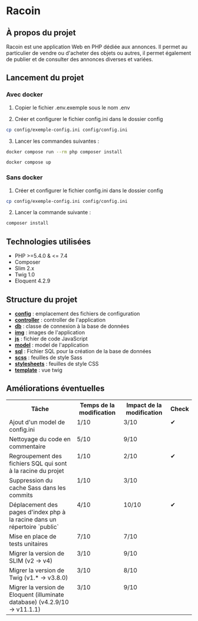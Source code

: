 # Racoin

## À propos du projet
Racoin est une application Web en PHP dédiée aux annonces. Il permet au particulier de vendre ou d'acheter des objets ou autres, il permet également de publier et de consulter des annonces diverses et variées.

## Lancement du projet 
### Avec docker 
1. Copier le fichier .env.exemple sous le nom .env

2. Créer et configurer le fichier config.ini dans le dossier config
``` bash
cp config/exemple-config.ini config/config.ini
```

3. Lancer les commandes suivantes :
``` bash
docker compose run --rm php composer install

docker compose up
```
### Sans docker 
1. Créer et configurer le fichier config.ini dans le dossier config
``` bash
cp config/exemple-config.ini config/config.ini
```

2. Lancer la commande suivante :
``` bash
composer install
```

## Technologies utilisées
- PHP >=5.4.0 & <= 7.4
- Composer
- Slim 2.x
- Twig 1.0
- Eloquent 4.2.9

## Structure du projet
- **[config](https://github.com/Aquilis13/racoin--maintenance_applicative-/tree/main/config)** : emplacement des fichiers de configuration
- **[controller](https://github.com/Aquilis13/racoin--maintenance_applicative-/tree/main/controller)** : controller de l'application
- **[db](https://github.com/Aquilis13/racoin--maintenance_applicative-/tree/main/db)** : classe de connexion à la base de données
- **[img](https://github.com/Aquilis13/racoin--maintenance_applicative-/tree/main/img)** : images de l'application
- **[js](https://github.com/Aquilis13/racoin--maintenance_applicative-/tree/main/js)** : fichier de code JavaScript
- **[model](https://github.com/Aquilis13/racoin--maintenance_applicative-/tree/main/model)** : model de l'application
- **[sql](https://github.com/Aquilis13/racoin--maintenance_applicative-/tree/main/sql)** : Fichier SQL pour la création de la base de données
- **[scss](https://github.com/Aquilis13/racoin--maintenance_applicative-/tree/main/scss)** : feuilles de style Sass
- **[stylesheets](https://github.com/Aquilis13/racoin--maintenance_applicative-/tree/main/stylesheets)** : feuilles de style CSS
- **[template](https://github.com/Aquilis13/racoin--maintenance_applicative-/tree/main/template)** : vue twig

## Améliorations éventuelles 

<table cellpadding="0">
  <tr>
    <th scope="col">Tâche</th>
    <th scope="col">Temps de la modification</th>
    <th scope="col">Impact de la modification</th>
    <th scope="col">Check</th>
  </tr>

  <tr style="padding: 0">
    <td valign="top">
        Ajout d'un model de config.ini
    </td>
    <td valign="top">
      1/10
    </td>
    <td valign="top">
      3/10
    </td>
    <td valign="top">
        ✔
    </td>
  </tr>
  
  <tr style="padding: 0">
    <td valign="top">
        Nettoyage du code en commentaire
    </td>
    <td valign="top">
      5/10
    </td>
    <td valign="top">
      9/10
    </td>
    <td valign="top">
    </td>
  </tr>

  <tr style="padding: 0">
    <td valign="top">
        Regroupement des fichiers SQL qui sont à la racine du projet
    </td>
    <td valign="top">
      1/10
    </td>
    <td valign="top">
      2/10
    </td>
    <td valign="top">
        ✔
    </td>
  </tr>

  <tr style="padding: 0">
    <td valign="top">
        Suppression du cache Sass dans les commits
    </td>
    <td valign="top">
      1/10
    </td>
    <td valign="top">
      3/10
    </td>
    <td valign="top">
    </td>
  </tr>

  <tr style="padding: 0">
    <td valign="top">
        Déplacement des pages d'index php à la racine dans un répertoire `public`
    </td>
    <td valign="top">
      4/10
    </td>
    <td valign="top">
      10/10
    </td>
    <td valign="top">
      ✔
    </td>
  </tr>

  <tr style="padding: 0">
    <td valign="top">
        Mise en place de tests unitaires
    </td>
    <td valign="top">
      7/10
    </td>
    <td valign="top">
      7/10
    </td>
    <td valign="top">
    </td>
  </tr>

  <tr style="padding: 0">
    <td valign="top">
        Migrer la version de SLIM (v2 -> v4)
    </td>
    <td valign="top">
      3/10
    </td>
    <td valign="top">
      9/10
    </td>
    <td valign="top">
    </td>
  </tr>

  <tr style="padding: 0">
    <td valign="top">
        Migrer la version de Twig (v1.* -> v3.8.0)
    </td>
    <td valign="top">
      3/10
    </td>
    <td valign="top">
      8/10
    </td>
    <td valign="top">
    </td>
  </tr>

  <tr style="padding: 0">
    <td valign="top">
        Migrer la version de Eloquent (illuminate database) (v4.2.9/10 -> v11.1.1)
    </td>
    <td valign="top">
      3/10
    </td>
    <td valign="top">
      9/10
    </td>
    <td valign="top">
    </td>
  </tr>
</table>